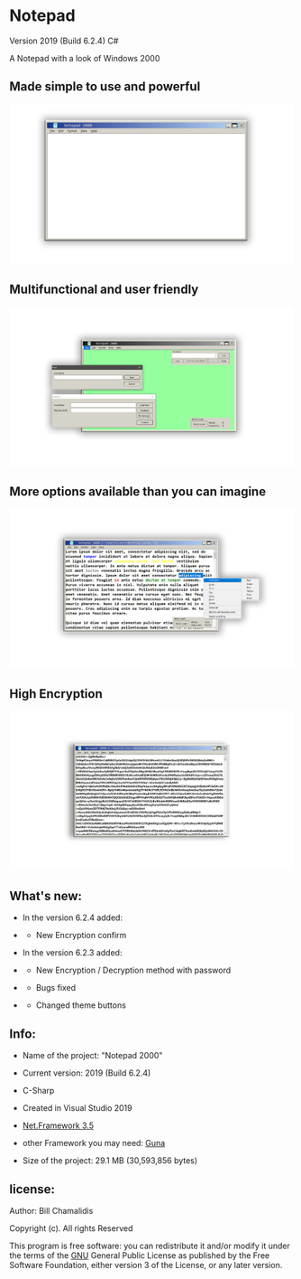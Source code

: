 # Notepad

Version 2019 (Build 6.2.4) C#
<p>A Notepad with a look of Windows 2000</p>
<p><h2>Made simple to use and powerful</h2> </p>

![](img/Notepad2000.jpg)
<br>
<p> <h2> Multifunctional and user friendly </h2> </p>

![](img/Notepad2000ShowFuctions.jpg)

<p> <h2> More options available than you can imagine </h2> </p>

![](img/ContextMenu2.jpg)

<p> <h2> High Encryption </h2> </p>

![](img/Encry_Text.jpg)


<p> <h2> What's new: </h2> </p>

- <p>In the version 6.2.4 added:</p>
- - <p>New Encryption confirm</p>

- <p>In the version 6.2.3 added:</p>
- - <p>New Encryption / Decryption method with password</p>
- - <p>Bugs fixed</p>
- - <p>Changed theme buttons</p>

<p> <h2> Info: </h2> </p>

- <p>Name of the project: "Notepad 2000"</p>
- <p>Current version: 2019 (Build 6.2.4) </p>
- <p>C-Sharp</p>
- <p>Created in Visual Studio 2019 </p>
- <p><a href="https://www.microsoft.com/en-us/download/details.aspx?id=21">Net.Framework 3.5</a> </p>
- <p>other Framework you may need: <a href="https://github.com/sobatdata/Guna.UI-Framework-Lib.git">Guna</a> </p>
- <p>Size of the project: 29.1 MB (30,593,856 bytes) </p>

<p><h2>license:</h2></p>

<p>Author: Bill Chamalidis</p>
<p>Copyright (c). All rights Reserved</p>
<p>This program is free software: you can redistribute it and/or modify
    it under the terms of the <a href="https://www.gnu.org/licenses/gpl-3.0.en.html">GNU</a> General Public License as published by
    the Free Software Foundation, either version 3 of the License, or
    any later version.</p>


